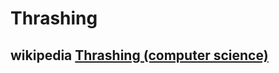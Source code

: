 # Thrashing 

## wikipedia [Thrashing (computer science)](https://en.wikipedia.org/wiki/Thrashing_(computer_science))
